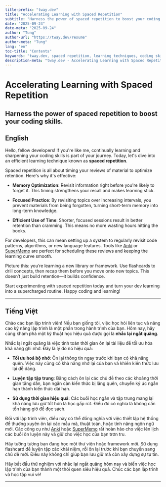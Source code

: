 ```yaml
---
title-prefix: "tway.dev"
title: "Accelerating Learning with Spaced Repetition"
subtitle: "Harness the power of spaced repetition to boost your coding skills."
date: "2025-09-24"
date-meta: "2025-09-24"
author: "Tung"
author-url: "https://tway.dev/resume"
author-meta: "Tung"
lang: "en"
toc-title: "Contents"
keywords: "tway.dev, spaced repetition, learning techniques, coding skills, study hacks"
description-meta: "tway.dev - Accelerating Learning with Spaced Repetition - Harness the power of spaced repetition to boost your coding skills."
---
```


# Accelerating Learning with Spaced Repetition
## Harness the power of spaced repetition to boost your coding skills.

## English
Hello, fellow developers! If you're like me, continually learning and sharpening your coding skills is part of your journey. Today, let's dive into an efficient learning technique known as **spaced repetition**.

Spaced repetition is all about timing your reviews of material to optimize retention. Here's why it's effective:

- **Memory Optimization**: Revisit information right before you're likely to forget it. This timing strengthens your recall and makes learning stick.

- **Focused Practice**: By revisiting topics over increasing intervals, you prevent materials from being forgotten, turning short-term memory into long-term knowledge.

- **Efficient Use of Time**: Shorter, focused sessions result in better retention than cramming. This means no more wasting hours hitting the books.

For developers, this can mean setting up a system to regularly revisit code patterns, algorithms, or new language features. Tools like [Anki](https://apps.ankiweb.net/) or [SuperMemo](https://www.supermemo.com/) are perfect for scheduling these reviews and keeping the learning curve smooth.

Picture this: you’re learning a new library or framework. Use flashcards to drill concepts, then recap them before you move onto new topics. This doesn’t just build retention—it builds confidence.

Start experimenting with spaced repetition today and turn your dev learning into a supercharged routine. Happy coding and learning!

---

## Tiếng Việt
Chào các bạn lập trình viên! Nếu bạn giống tôi, việc học hỏi liên tục và nâng cao kỹ năng lập trình là một phần trong hành trình của bạn. Hôm nay, hãy cùng khám phá một kỹ thuật học hiệu quả được gọi là **nhắc lại ngắt quãng**.

Nhắc lại ngắt quãng là việc tính toán thời gian ôn lại tài liệu để tối ưu hóa khả năng ghi nhớ. Đây là lý do nó hiệu quả:

- **Tối ưu hoá bộ nhớ**: Ôn lại thông tin ngay trước khi bạn có khả năng quên. Việc này củng cố khả năng nhớ lại của bạn và khiến kiến thức lưu lại dễ dàng.

- **Luyện tập tập trung**: Bằng cách ôn lại các chủ đề theo các khoảng thời gian tăng dần, bạn ngăn cản kiến thức bị lãng quên, chuyển ký ức ngắn hạn thành kiến thức dài hạn.

- **Sử dụng thời gian hiệu quả**: Các buổi học ngắn và tập trung mang lại khả năng lưu giữ tốt hơn là học gấp rút. Điều đó có nghĩa là không cần tốn hàng giờ để đọc sách.

Đối với lập trình viên, điều này có thể đồng nghĩa với việc thiết lập hệ thống để thường xuyên ôn lại các mẫu mã, thuật toán, hoặc tính năng ngôn ngữ mới. Các công cụ như [Anki](https://apps.ankiweb.net/) hoặc [SuperMemo](https://www.supermemo.com/) rất hoàn hảo cho việc lên lịch các buổi ôn luyện này và giữ cho việc học của bạn trơn tru.

Hãy tưởng tượng bạn đang học một thư viện hoặc framework mới. Sử dụng flashcard để luyện tập các khái niệm, rồi ôn lại trước khi bạn chuyển sang chủ đề mới. Điều này không chỉ giúp bạn lưu giữ mà còn xây dựng sự tự tin.

Hãy bắt đầu thử nghiệm với nhắc lại ngắt quãng hôm nay và biến việc học lập trình của bạn thành một thói quen siêu hiệu quả. Chúc các bạn lập trình và học tập vui vẻ!

---